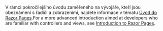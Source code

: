 <span data-ttu-id="b253c-101">V rámci pokročilejšího úvodu zaměřeného na vývojáře, kteří jsou obeznámeni s řadiči a zobrazeními, najdete informace v tématu [Úvod do Razor Pages](xref:razor-pages/index).</span><span class="sxs-lookup"><span data-stu-id="b253c-101">For a more advanced introduction aimed at developers who are familiar with controllers and views, see [Introduction to Razor Pages](xref:razor-pages/index).</span></span>
